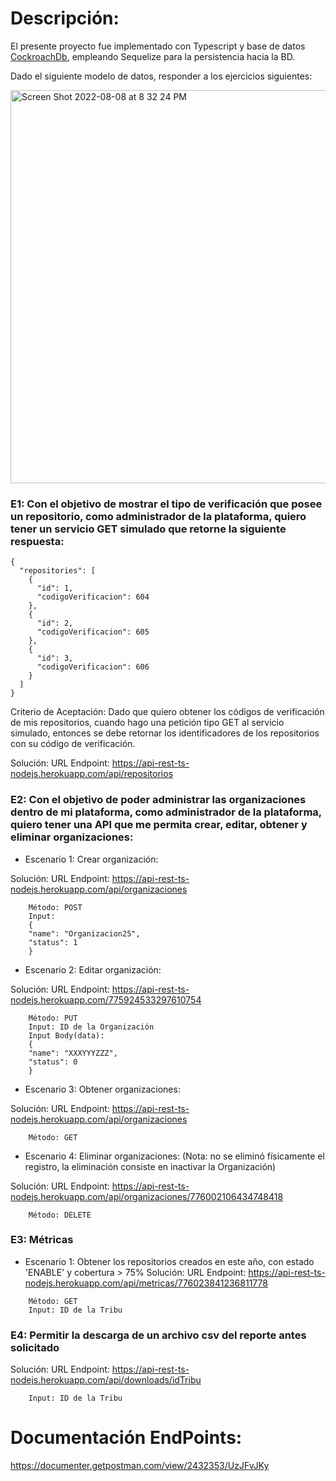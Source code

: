 
# Descripción:

El presente proyecto fue implementado con Typescript y base de datos [CockroachDb](https://www.cockroachlabs.com/), empleando Sequelize para la persistencia hacia la BD.

Dado el siguiente modelo de datos, responder a los ejercicios siguientes:

<img width="629" alt="Screen Shot 2022-08-08 at 8 32 24 PM" src="https://user-images.githubusercontent.com/1218979/183551696-d9c07a0c-eaf3-4263-b4c7-aefb6852ccaf.png">

### E1: Con el objetivo de mostrar el tipo de verificación que posee un repositorio, como administrador de la plataforma, quiero tener un servicio GET simulado que retorne la siguiente respuesta:

```
{
  "repositories": [
    {
      "id": 1,
      "codigoVerificacion": 604
    },
    {
      "id": 2,
      "codigoVerificacion": 605
    },
    {
      "id": 3,
      "codigoVerificacion": 606
    }
  ]
}
```
Criterio de Aceptación: Dado que quiero obtener los códigos de verificación de mis repositorios, cuando hago una petición tipo GET al servicio simulado, entonces se debe retornar los identificadores de los repositorios con su código de verificación.

Solución: URL Endpoint: https://api-rest-ts-nodejs.herokuapp.com/api/repositorios

### E2: Con el objetivo de poder administrar las organizaciones dentro de mi plataforma, como administrador de la plataforma, quiero tener una API que me permita crear, editar, obtener y eliminar organizaciones:

- Escenario 1: Crear organización: 

Solución: URL Endpoint: https://api-rest-ts-nodejs.herokuapp.com/api/organizaciones

```
    Método: POST
    Input:
    {
    "name": "Organizacion25",
    "status": 1
    }
```
- Escenario 2: Editar organización:

Solución: URL Endpoint: https://api-rest-ts-nodejs.herokuapp.com/775924533297610754

```
    Método: PUT
    Input: ID de la Organización
    Input Body(data):
    {
    "name": "XXXYYYZZZ",
    "status": 0
    }
```

- Escenario 3: Obtener organizaciones:

Solución: URL Endpoint: https://api-rest-ts-nodejs.herokuapp.com/api/organizaciones

```
    Método: GET

```

- Escenario 4: Eliminar organizaciones: (Nota: no se eliminó físicamente el registro, la eliminación consiste en inactivar la Organización)

Solución: URL Endpoint: https://api-rest-ts-nodejs.herokuapp.com/api/organizaciones/776002106434748418

```
    Método: DELETE

```

### E3: Métricas

- Escenario 1: Obtener los repositorios creados en este año, con estado 'ENABLE' y cobertura > 75% 
Solución: URL Endpoint: https://api-rest-ts-nodejs.herokuapp.com/api/metricas/776023841236811778

```
    Método: GET
    Input: ID de la Tribu

```

### E4: Permitir la descarga de un archivo csv del reporte antes solicitado

Solución:  URL Endpoint: https://api-rest-ts-nodejs.herokuapp.com/api/downloads/idTribu

```
    Input: ID de la Tribu
```

# Documentación EndPoints:
https://documenter.getpostman.com/view/2432353/UzJFvJKy
